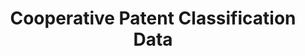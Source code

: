 ---
bigquery: https://console.cloud.google.com/bigquery?p=patents-public-data&d=cpc&page=dataset
citation: '“Cooperative Patent Classification” by the EPO and USPTO, for public use. '
contributors: EPO, USPTO
cost: None
description: Cooperative Patent Classification Data contains the scheme and definitions
  of the Cooperative Patent Classification system for classifying patent documents.
  The CPC is the result of a partnership between the EPO and the USPTO in their joint
  effort to develop a common, internationally compatible classification system for
  technical documents, in particular patent publications, which will be used by both
  offices in the patent granting process
documentation: https://www.cooperativepatentclassification.org/cpcSchemeAndDefinitions
last_edit: Mon, 04 Apr 2022 19:07:06 GMT
location: https://www.cooperativepatentclassification.org/index
maintained_by: USPTO, EPO
schema_fields: '[''breakdownCode'', ''limitingReferences'', ''ipcConcordant'', ''symbol'',
  ''synonyms'', ''notAllocatable'', ''level'', ''not_allocatable'', ''informative_references'',
  ''additional_only'', ''dateRevised'', ''application_references'', ''date_revised'',
  ''informativeReferences'', ''titleFull'', ''breakdown_code'', ''titlePart'', ''ipc_concordant'',
  ''status'', ''parents'', ''title_part'', ''residualReferences'', ''title_full'',
  ''sizeCache'', ''applicationReferences'', ''glossary'', ''childGroups'', ''child_groups'',
  ''definition'', ''limiting_references'', ''children'', ''residual_references'']'
shortname: cooperative_patent_classification
tags:
- patents
- science
title: Cooperative Patent Classification Data
uuid: 984374a7-16e9-4b35-9445-458daceb01bf
---